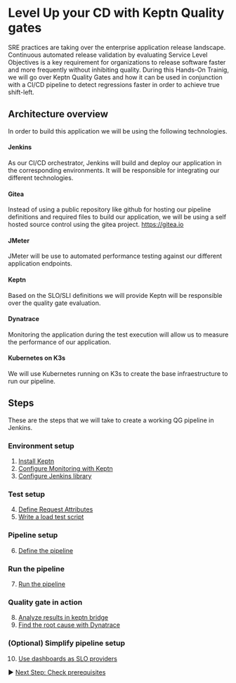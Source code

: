 # Level Up your CD with Keptn Quality gates
SRE practices are taking over the enterprise application release landscape. Continuous automated release validation by evaluating Service Level Objectives is a key requirement for organizations to release software faster and more frequently without inhibiting quality. During this Hands-On Trainig, we will go over Keptn Quality Gates and how it can be used in conjunction with a CI/CD pipeline to detect regressions faster in order to achieve true shift-left.

## Architecture overview
In order to build this application we will be using the following technologies.

#### Jenkins
As our CI/CD orchestrator, Jenkins will build and deploy our application in the corresponding environments. It will be responsible for integrating our different technologies.
#### Gitea
Instead of using a public repository like github for hosting our pipeline definitions and required files to build our application, we will be using a self hosted source control using the gitea project. https://gitea.io

#### JMeter
JMeter will be use to automated performance testing against our different application endpoints.
#### Keptn
 Based on the SLO/SLI definitions we will provide Keptn will be responsible over the quality gate evaluation. 
#### Dynatrace
Monitoring the application during the test execution will allow us to measure the performance of our application.

#### Kubernetes on K3s
We will use Kubernetes running on K3s to create the base infraestructure to run our pipeline.

## Steps
These are the steps that we will take to create a working QG pipeline in Jenkins.
### Environment setup
1. [Install Keptn](./01_Install_Keptn)
2. [Configure Monitoring with Keptn](../02_Configure_Keptn_Dynatrace_Integration)
3. [Configure Jenkins library](../03_Configure_Jenkins_Library)
### Test setup
4. [Define Request Attributes](../04_Define_Request_Attributes)
5. [Write a load test script](../05_Write_Load_Test_Script)
### Pipeline setup
6. [Define the pipeline](../06_Define_Pipeline)
### Run the pipeline
7. [Run the pipeline](../07_Run_Pipeline)
### Quality gate in action
8. [Analyze results in keptn bridge](../08_Analyze_Results_in_Keptn_Bridge)
9. [Find the root cause with Dynatrace](../09_Find_Root_Cause_Dynatrace)
### (Optional) Simplify pipeline setup
10. [Use dashboards as SLO providers](../10_SLO_Definition_Using_dashboards)


:arrow_forward: [Next Step: Check prerequisites](../00_Prerequisites)


